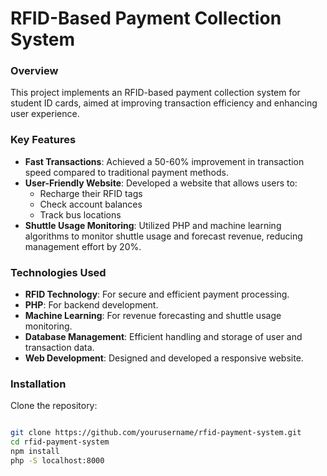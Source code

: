 # RFID-Based Payment Collection System

### Overview
This project implements an RFID-based payment collection system for student ID cards, aimed at improving transaction efficiency and enhancing user experience.

### Key Features
- **Fast Transactions**: Achieved a 50-60% improvement in transaction speed compared to traditional payment methods.
- **User-Friendly Website**: Developed a website that allows users to:
  - Recharge their RFID tags
  - Check account balances
  - Track bus locations
- **Shuttle Usage Monitoring**: Utilized PHP and machine learning algorithms to monitor shuttle usage and forecast revenue, reducing management effort by 20%.

### Technologies Used
- **RFID Technology**: For secure and efficient payment processing.
- **PHP**: For backend development.
- **Machine Learning**: For revenue forecasting and shuttle usage monitoring.
- **Database Management**: Efficient handling and storage of user and transaction data.
- **Web Development**: Designed and developed a responsive website.

### Installation

   Clone the repository:
 
   ```bash
   
   git clone https://github.com/yourusername/rfid-payment-system.git
   cd rfid-payment-system
   npm install
   php -S localhost:8000
   

